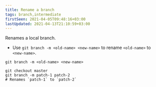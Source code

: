 ```yaml
---
title: Rename a branch
tags: branch,intermediate
firstSeen: 2021-04-05T09:48:16+03:00
lastUpdated: 2021-04-13T21:10:59+03:00
---
```


Renames a local branch.

- Use `git branch -m <old-name> <new-name>` to rename `<old-name>` to `<new-name>`.

```shell
git branch -m <old-name> <new-name>
```

```shell
git checkout master
git branch -m patch-1 patch-2
# Renames `patch-1` to `patch-2`
```
